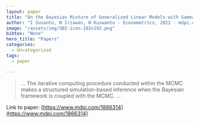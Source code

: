 ```yaml
---
layout: paper
title: "On the Bayesian Mixture of Generalized Linear Models with Gamma-Distributed Responses"
author: "I Susanto, N Iriawan, H Kuswanto - Econometrics, 2022 - mdpi.com"
image: "/assets/img/SBI-icon-192x192.png"
bibtex: "None"
hero_title: "Papers"
categories:
  - Uncategorized
tags:
  - paper

---
```

>… The iterative computing procedure conducted within the MCMC makes a structured simulation-based inference when the Bayesian framework is coupled with the MCMC. …

Link to paper: [https://www.mdpi.com/1866314](https://www.mdpi.com/1866314)


